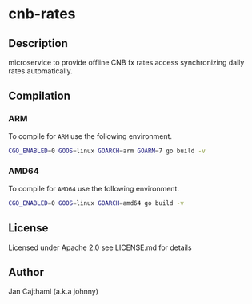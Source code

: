 # cnb-rates

## Description

microservice to provide offline CNB fx rates access synchronizing daily rates
automatically.

## Compilation

### ARM

To compile for `ARM` use the following environment.

```bash
CGO_ENABLED=0 GOOS=linux GOARCH=arm GOARM=7 go build -v
```

### AMD64

To compile for `AMD64` use the following environment.

```bash
CGO_ENABLED=0 GOOS=linux GOARCH=amd64 go build -v
```

## License

Licensed under Apache 2.0 see LICENSE.md for details

## Author

Jan Cajthaml (a.k.a johnny)
